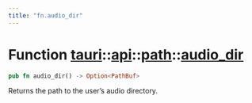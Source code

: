 ```yaml
---
title: "fn.audio_dir"
---
```


# Function [tauri](/docs/api/rust/tauri/../../index.html)::​[api](/docs/api/rust/tauri/../index.html)::​[path](/docs/api/rust/tauri/index.html)::​[audio_dir](/docs/api/rust/tauri/)

```rs
pub fn audio_dir() -> Option<PathBuf>
```

Returns the path to the user’s audio directory.
